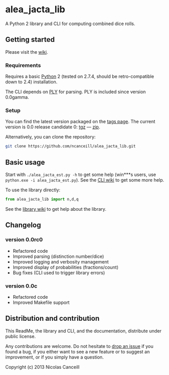 # alea_jacta_lib

A Python 2 library and CLI for computing combined dice rolls.

## Getting started

Please visit the [wiki](../../wiki).

### Requirements

Requires a basic [Python](http://www.python.org) 2 (tested on 2.7.4, should be retro-compatible down to 2.4) installation.

The CLI depends on [PLY](http://www.dabeaz.com/ply) for parsing. PLY is included since version 0.0gamma.

### Setup

You can find the latest version packaged on the [tags page](../../tags). The current version is 0.0 release candidate 0: [tgz](../../archive/v0.0rc0.tar.gz) — [zip](../../archive/v0.0rc0.zip).

Alternatively, you can clone the repository:

````bash
git clone https://github.com/ncanceill/alea_jacta_lib.git
````

## Basic usage

Start with `./alea_jacta_est.py -h` to get some help (win***s users, use `python.exe -i alea_jacta_est.py`). See the [CLI wiki](../../wiki/CLI) to get some more help.

To use the library directly:

````python
from alea_jacta_lib import n,d,q
````

See the [library wiki](../../wiki/Library) to get help about the library.

## Changelog

### version 0.0rc0

* Refactored code
* Improved parsing (distinction number/dice)
* Improved logging and verbosity management
* Improved display of probabilities (fractions/count)
* Bug fixes (CLI used to trigger library errors)

### version 0.0c

* Refactored code
* Improved Makefile support

## Distribution and contribution

This ReadMe, the library and CLI, and the documentation, distribute under public license.

Any contributions are welcome. Do not hesitate to [drop an issue](../../issues/new) if you found a bug, if you either want to see a new feature or to suggest an improvement, or if you simply have a question.

Copyright (c) 2013 Nicolas Canceill
